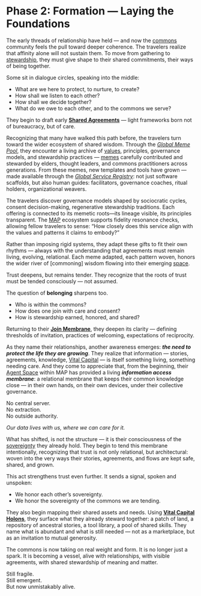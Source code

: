 # Phase 2: Formation — Laying the Foundations

The early threads of relationship have held — and now the [commons](/understanding-the-map/appendices/glossary/#commons) community feels the pull toward deeper coherence. The travelers realize that affinity alone will not sustain them. To move from gathering to [stewardship](/understanding-the-map/appendices/glossary/#stewardship), they must give shape to their shared commitments, their ways of being together.

Some sit in dialogue circles, speaking into the middle:
* What are we here to protect, to nurture, to create?
* How shall we listen to each other?
* How shall we decide together?
* What do we owe to each other, and to the commons we serve?

They begin to draft early **[Shared Agreements](/understanding-the-map/appendices/glossary/#agreement)** — light frameworks born not of bureaucracy, but of care.

Recognizing that many have walked this path before, the travelers turn toward the wider ecosystem of shared wisdom. Through the _[Global Meme Pool](/understanding-the-map/appendices/glossary/#meme-pool)_, they encounter a living archive of [values](/understanding-the-map/appendices/glossary/#lifecode), principles, governance models, and stewardship practices — [memes](/understanding-the-map/appendices/glossary/#meme) carefully contributed and stewarded by elders, thought leaders, and commons practitioners across generations. From these memes, new templates and tools have grown — made available through the _[Global Service Registry](/understanding-the-map/appendices/glossary/#service)_: not just software scaffolds, but also human guides: facilitators, governance coaches, ritual holders, organizational weavers.

The travelers discover governance models shaped by sociocratic cycles, consent decision-making, regenerative stewardship traditions. Each offering is connected to its memetic roots—its lineage visible, its principles transparent. The [MAP](/understanding-the-map/appendices/glossary/#map) ecosystem supports fidelity resonance checks, allowing fellow travelers to sense: “How closely does this service align with the values and patterns it claims to embody?”

Rather than imposing rigid systems, they adapt these gifts to fit their own rhythms — always with the understanding that agreements must remain living, evolving, relational. Each meme adapted, each pattern woven, honors the wider river of [commoning] wisdom flowing into their emerging [space](/understanding-the-map/appendices/glossary/#agentspace).

Trust deepens, but remains tender. They recognize that the roots of trust must be tended consciously — not assumed.

The question of **belonging** sharpens too.

* Who is within the commons?
* How does one join with care and consent?
* How is stewardship earned, honored, and shared?

Returning to their **[Join Membrane](/understanding-the-map/appendices/glossary/#join-membrane)**, they deepen its clarity — defining thresholds of invitation, practices of welcoming, expectations of reciprocity.

As they name their relationships, another awareness emerges: _**the need to protect the life they are growing**_. They realize that information — stories, agreements, knowledge, [Vital Capital](/understanding-the-map/appendices/glossary/#vital-capital) — is itself something living, something needing care. And they come to appreciate that, from the beginning, their [Agent Space](/understanding-the-map/appendices/glossary/#agentspace) within MAP has provided a living **_information access membrane_**: a relational membrane that keeps their common knowledge close — in their own hands, on their own devices, under their collective governance.

No central server.  
No extraction.  
No outside authority.

_Our data lives with us, where we can care for it._

What has shifted, is not the structure — it is their consciousness of the [sovereignty](/understanding-the-map/appendices/glossary/#individual-sovereignty) they already hold. They begin to tend this membrane intentionally,
recognizing that trust is not only relational, but architectural: woven into the very ways their stories, agreements, and flows are kept safe, shared, and grown.

This act strengthens trust even further. It sends a signal, spoken and unspoken:
* We honor each other’s sovereignty.
* We honor the sovereignty of the commons we are tending.

They also begin mapping their shared assets and needs. Using **[Vital Capital Holons](/understanding-the-map/appendices/glossary/#holon)**, they surface what they already steward together: a patch of land, a repository of ancestral stories, a tool library, a pool of shared skills. They name what is abundant and what is still needed — not as a marketplace, but as an invitation to mutual generosity.

The commons is now taking on real weight and form. It is no longer just a spark. It is becoming a vessel, alive with relationships, with visible agreements, with shared stewardship of meaning and matter.

Still fragile.  
Still emergent.  
But now unmistakably alive.